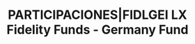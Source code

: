 ---
layout: asset
title: PARTICIPACIONES|FIDLGEI LX Fidelity Funds - Germany Fund
isin: LU0346388530
---